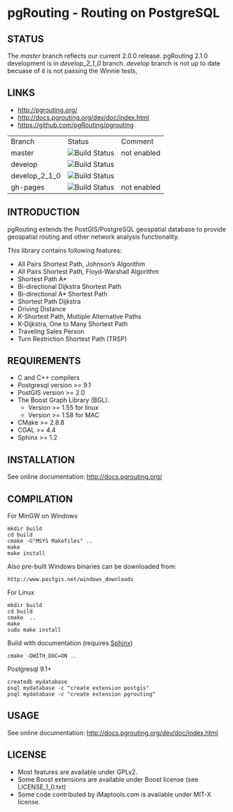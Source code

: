 # pgRouting - Routing on PostgreSQL


## STATUS

The *master* branch reflects our current 2.0.0 release. 
pgRouting 2.1.0 development is in *develop_2_1_0* branch.
*develop* branch is not up to date becuase of it is not passing the Winnie tests,

## LINKS

* http://pgrouting.org/ 
* http://docs.pgrouting.org/dev/doc/index.html
* https://github.com/pgRouting/pgrouting

<table>
	<tr>
		<td>Branch</td>
		<td>Status</td>
		<td>Comment</td>
	</tr>
	<tr>
		<td>master</td>
		<td><img src="https://travis-ci.org/pgRouting/pgrouting.png?branch=master" alt="Build Status"/></td>
		<td>not enabled</td>
	</tr>
	<tr>
		<td>develop</td>
		<td><img src="https://travis-ci.org/pgRouting/pgrouting.png?branch=develop" alt="Build Status"/></td>
		<td></td>
	</tr>
        <tr>
                <td>develop_2_1_0</td>
                <td><img src="https://travis-ci.org/pgRouting/pgrouting.png?branch=develop_2_1_0" alt="Build Status"/></td>
                <td></td>
        </tr>
	<tr>
		<td>gh-pages</td>
		<td><img src="https://travis-ci.org/pgRouting/pgrouting.png?branch=gh-pages" alt="Build Status"/></td>
		<td>not enabled</td>
	</tr>
</table>

## INTRODUCTION

pgRouting extends the PostGIS/PostgreSQL geospatial database to provide geospatial routing and other network analysis functionality.

This library contains following features:

* All Pairs Shortest Path, Johnson’s Algorithm
* All Pairs Shortest Path, Floyd-Warshall Algorithm
* Shortest Path A*
* Bi-directional Dijkstra Shortest Path
* Bi-directional A* Shortest Path
* Shortest Path Dijkstra
* Driving Distance
* K-Shortest Path, Multiple Alternative Paths
* K-Dijkstra, One to Many Shortest Path
* Traveling Sales Person
* Turn Restriction Shortest Path (TRSP)


## REQUIREMENTS

* C and C++ compilers
* Postgresql version >= 9.1
* PostGIS version >= 2.0
* The Boost Graph Library (BGL).
  * Version >= 1.55 for linux
  * Version >= 1.58 for MAC
* CMake >= 2.8.8
* CGAL >= 4.4
* Sphinx >= 1.2

## INSTALLATION

See online documentation: http://docs.pgrouting.org/

## COMPILATION

For MinGW on Windows

	mkdir build
	cd build
	cmake -G"MSYS Makefiles" ..
	make
	make install

Also pre-built Windows binaries can be downloaded from:

    http://www.postgis.net/windows_downloads

For Linux
	
	mkdir build
	cd build
	cmake  ..
	make
	sudo make install

Build with documentation (requires [Sphinx](http://sphinx-doc.org/))

	cmake -DWITH_DOC=ON ..

Postgresql 9.1+

	createdb mydatabase
	psql mydatabase -c "create extension postgis"
	psql mydatabase -c "create extension pgrouting"

## USAGE

See online documentation: http://docs.pgrouting.org/dev/doc/index.html


## LICENSE

* Most features are available under GPLv2.
* Some Boost extensions are available under Boost license (see LICENSE_1_0.txt)
* Some code contributed by iMaptools.com is available under MIT-X license.

